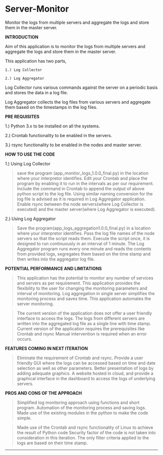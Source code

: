 # Server-Monitor
Monitor the logs from multiple servers and aggregate the logs and store them in the master server.


**************************INTRODUCTION**************************

Aim of this application is to monitor the logs from multiple servers and aggregate the logs and store them in the master server.

This application has two parts,

	1.) Log Collector

	2.) Log Aggregator

Log Collector runs various commands against the server on a periodic basis and stores the data in a log file.

Log Aggregator collects the log files from various servers and aggregate them based on the timestamps in the log files.


**************************PRE REQUISITES**************************

1.) Python 3.x to be installed on all the systems.

2.) Crontab functionality to be enabled in the servers.

3.) rsync functionality to be enabled in the nodes and master server.

**************************HOW TO USE THE CODE**************************

1.) Using Log Collector

>save the program (app_monitor_logs_1.0.0_final.py) in the location where your interpretor identifies.
>Edit your Crontab and place the program by enabling it to run in the intervals as per our requirement. 
>Include the command in Crontab to append the output of above python script to the log file.
>Using similar naming conversion for the log file is advised as it is required in Log Aggregator application. 
>Enable rsync between the node servers(where Log Collector is executed) and the master server(where Log Aggregator is executed).

2.) Using Log Aggregator

>Save the program(app_logs_aggregation1.0.0_final.py) in a location where your interpretor identifies.
>Pass the log file names of the node servers so that the script reads them.
>Execute the script once, it is designed to run continuously in an interval of 1 minute.
>The Log Aggregator program runs every one minute and reads the contents from provided logs, segregates them based on the time stamp and then writes into the aggregator log file.


**************************POTENTIAL PERFORMANCE AND LIMITATIONS**************************

>This application has the potential to monitor any number of services and servers as per requirement.
>This application provides the flexibility to the user for changing the monitoring parameters and interval of monitoring.
>Log aggregation in single server simplifies the monitoring process and saves time.
>This application automates the server monitoring.

>The current version of the application does not offer a user friendly interface to access the logs.
>The logs from different servers are written into the aggregated log file as a single line with time stamp.
>Current version of the application requires the prerequisites like Crontab and rsync
>Manual intervention is required when an error occurs.

**************************FEATURES COMING IN NEXT ITERATION**************************

>Eliminate the requirement of Crontab and rsync.
>Provide a user friendly GUI where the logs can be accessed based on time and date selection as well as other parameters.
>Better presentation of logs by adding adequate graphics.
>A website hosted in cloud, and provide a graphical interface in the dashboard to access the logs of underlying servers.

**************************PROS AND CONS OF THE APPROACH**************************

>Simplified log monitoring approach using functions and short program.
>Automation of the monitoring process and saving logs.
>Made use of the existing modules in the python to make the code simple.

>Made use of the Crontab and rsync functionality of Linux to achieve the result of Python code
>Security factor of the code is not taken into consideration in this iteration.
>The only filter criteria applied to the logs are based on their time stamp.

********************************************************************************************************************************************************************

